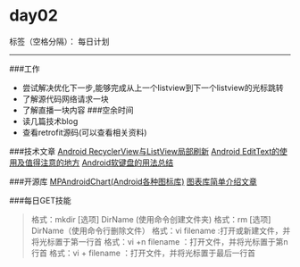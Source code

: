 ﻿# day02

标签（空格分隔）： 每日计划

---
###工作
* 尝试解决优化下一步,能够完成从上一个listview到下一个listview的光标跳转
* 了解源代码网络请求一块
* 了解直播一块内容
###空余时间
* 读几篇技术blog
* 查看retrofit源码(可以查看相关资料)


###技术文章
[Android RecyclerView与ListView局部刷新][1]
[Android EditText的使用及值得注意的地方][2]
[Android软键盘的用法总结][3]

###开源库
[MPAndroidChart(Android各种图标库)][4]
[图表库简单介绍文章][5]

###每日GET技能
>格式：mkdir [选项] DirName (使用命令创建文件夹)
格式：rm [选项] DirName（使用命令行删除文件）
格式：vi filename :打开或新建文件，并将光标置于第一行首
格式：vi +n filename ：打开文件，并将光标置于第n行首
格式：vi + filename ：打开文件，并将光标置于最后一行首


[1]: http://www.jianshu.com/p/45a43a117365
[2]: http://zmywly8866.github.io/2015/06/16/android-edittext-use.htmlhttp://www.jianshu.com/p/45a43a117365
[3]: http://technicalsearch.iteye.com/blog/1967715
[4]: https://github.com/PhilJay/MPAndroidChart
[5]: http://blog.csdn.net/shineflowers/article/details/44701645

